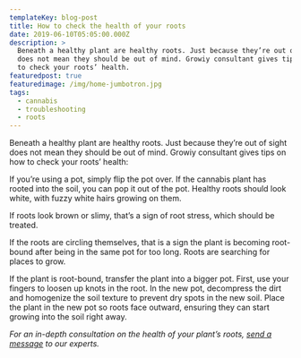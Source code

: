 ```yaml
---
templateKey: blog-post
title: How to check the health of your roots
date: 2019-06-10T05:05:00.000Z
description: >
  Beneath a healthy plant are healthy roots. Just because they’re out of sight
  does not mean they should be out of mind. Growiy consultant gives tips on how
  to check your roots’ health.
featuredpost: true
featuredimage: /img/home-jumbotron.jpg
tags:
  - cannabis
  - troubleshooting
  - roots
---
```

Beneath a healthy plant are healthy roots. Just because they’re out of sight does not mean they should be out of mind. Growiy consultant gives tips on how to check your roots’ health:



If you’re using a pot, simply flip the pot over. If the cannabis plant has rooted into the soil, you can pop it out of the pot. Healthy roots should look white, with fuzzy white hairs growing on them. 



If roots look brown or slimy, that’s a sign of root stress, which should be treated.



If the roots are circling themselves, that is a sign the plant is becoming root-bound after being in the same pot for too long. Roots are searching for places to grow.



If the plant is root-bound, transfer the plant into a bigger pot. First, use your fingers to loosen up knots in the root. In the new pot, decompress the dirt and homogenize the soil texture to prevent dry spots in the new soil. Place the plant in the new pot so roots face outward, ensuring they can start growing into the soil right away. 



_For an in-depth consultation on the health of your plant’s roots,_ [_send a message_](https://www.growiy.com/free-help-growing-cannabis/) _to our experts._
